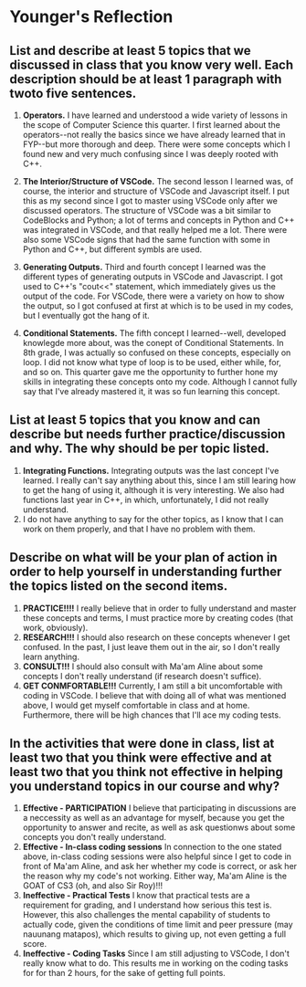 # Younger's Reflection
## List and describe at least 5 topics that we discussed in class that you know very well. Each description should be at least 1 paragraph with twoto five sentences.

1. **Operators.** I have learned and understood a wide variety of lessons in the scope of Computer Science this quarter. I first learned about the operators--not really the basics since we have already learned that in FYP--but more thorough and deep. There were some concepts which I found new and very much confusing since I was deeply rooted with C++. 

2. **The Interior/Structure of VSCode.** The second lesson I learned was, of course, the interior and structure of VSCode and Javascript itself. I put this as my second since I got to master using VSCode only after we discussed operators. The structure of VSCode was a bit similar to CodeBlocks and Python; a lot of terms and concepts in Python and C++ was integrated in VSCode, and that really helped me a lot. There were also some VSCode signs that had the same function with some in Python and C++, but different symbls are used. 

3. **Generating Outputs.** Third and fourth concept I learned was the different types of generating outputs in VSCode and Javascript. I got used to C++'s "cout<<" statement, which immediately gives us the output of the code. For VSCode, there were a variety on how to show the output, so I got confused at first at which is to be used in my codes, but I eventually got the hang of it.

4. **Conditional Statements.** The fifth concept I learned--well, developed knowlegde more about, was the conept of Conditional Statements. In 8th grade, I was actually so confused on these concepts, especially on loop. I did not know what type of loop is to be used, either while, for, and so on. This quarter gave me the opportunity to further hone my skills in integrating these concepts onto my code. Although I cannot fully say that I've already mastered it, it was so fun learning this concept.

## List at least 5 topics that you know and can describe but needs further practice/discussion and why.  The why should be per topic listed.  

1. **Integrating Functions.** Integrating outputs was the last concept I've learned. I really can't say anything about this, since I am still learing how to get the hang of using it, although it is very interesting. We also had functions last year in C++, in which, unfortunately, I did not really understand.
2. I do not have anything to say for the other topics, as I know that I can work on them properly, and that I have no problem with them.

## Describe on what will be your plan of action in order to help yourself in understanding further the topics listed on the second items.
1. **PRACTICE!!!!** I really believe that in order to fully understand and master these concepts and terms, I must practice more by creating codes (that work, obviously).
2. **RESEARCH!!!** I should also research on these concepts whenever I get confused. In the past, I just leave them out in the air, so I don't really learn anything.
3. **CONSULT!!!** I should also consult with Ma'am Aline about some concepts I don't really understand (if research doesn't suffice).
4. **GET CONMFORTABLE!!!** Currently, I am still a bit uncomfortable with coding in VSCode. I believe that with doing all of what was mentioned above, I would get myself comfortable in class and at home. Furthermore, there will be high chances that I'll ace my coding tests.

## In the activities that were done in class, list at least two that you think were effective and at least two that you think not effective in helping you understand topics in our course and why?

1. **Effective - PARTICIPATION** I believe that participating in discussions are a neccessity as well as an advantage for myself, because you get the opportunity to answer and recite, as well as ask questionws about some concepts you don't really understand.
2. **Effective - In-class coding sessions** In connection to the one stated above, in-class coding sessions were also helpful since I get to code in front of Ma'am Aline, and ask her whether my code is correct, or ask her the reason why my code's not working. Either way, Ma'am Aline is the GOAT of CS3 (oh, and also Sir Roy)!!!
3. **Ineffective - Practical Tests** I know that practical tests are a requirement for grading, and I understand how serious this test is. However, this also challenges the mental capability of students to actually code, given the conditions of time limit and peer pressure (may nauunang matapos), which results to giving up, not even getting a full score.
4. **Ineffective - Coding Tasks** Since I am still adjusting to VSCode, I don't really know what to do. This results me in working on the coding tasks for for than 2 hours, for the sake of getting full points.
